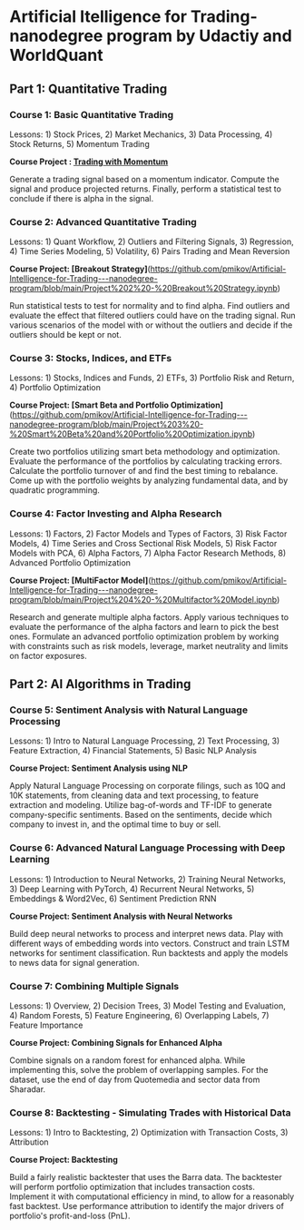 # Artificial Itelligence for Trading- nanodegree program by Udactiy and WorldQuant

## Part 1: Quantitative Trading 

### Course 1: Basic Quantitative Trading
Lessons: 1) Stock Prices, 2) Market Mechanics, 3) Data Processing, 4) Stock Returns, 5) Momentum Trading

**Course Project : [Trading with Momentum](https://github.com/pmikov/Artificial-Intelligence-for-Trading---nanodegree-program/blob/main/Project%201%20-%20Trading%20with%20Momentum.ipynb)**

Generate a trading signal based on a momentum indicator. Compute the signal and produce projected returns. Finally, perform a statistical test to conclude if there is alpha in the signal.

### Course 2: Advanced Quantitative Trading
Lessons: 1) Quant Workflow, 2) Outliers and Filtering Signals, 3) Regression, 4) Time Series Modeling, 5) Volatility, 6) Pairs Trading and Mean Reversion

**Course Project: [Breakout Strategy]**(https://github.com/pmikov/Artificial-Intelligence-for-Trading---nanodegree-program/blob/main/Project%202%20-%20Breakout%20Strategy.ipynb)

Run statistical tests to test for normality and to find alpha. Find outliers and evaluate the effect that filtered outliers could have on the trading signal. Run various scenarios of the model with or without the outliers and decide if the outliers should be kept or not.

### Course 3: Stocks, Indices, and ETFs
Lessons: 1) Stocks, Indices and Funds, 2) ETFs, 3) Portfolio Risk and Return, 4) Portfolio Optimization

**Course Project: [Smart Beta and Portfolio Optimization]**(https://github.com/pmikov/Artificial-Intelligence-for-Trading---nanodegree-program/blob/main/Project%203%20-%20Smart%20Beta%20and%20Portfolio%20Optimization.ipynb)

Create two portfolios utilizing smart beta methodology and optimization. Evaluate the performance of the portfolios by calculating tracking errors. Calculate the portfolio turnover of and find the best timing to rebalance. Come up with the portfolio weights by analyzing fundamental data, and by quadratic programming.

### Course 4: Factor Investing and Alpha Research
Lessons: 1) Factors, 2) Factor Models and Types of Factors, 3) Risk Factor Models, 4) Time Series and Cross Sectional Risk Models, 5) Risk Factor Models with PCA, 6) Alpha Factors, 7) Alpha Factor Research Methods, 8) Advanced Portfolio Optimization

**Course Project: [MultiFactor Model]**(https://github.com/pmikov/Artificial-Intelligence-for-Trading---nanodegree-program/blob/main/Project%204%20-%20Multifactor%20Model.ipynb)

Research and generate multiple alpha factors. Apply various techniques to evaluate the performance of the alpha factors and learn to pick the best ones. Formulate an advanced portfolio optimization problem by working with constraints such as risk models, leverage, market neutrality and limits on factor exposures.

## Part 2: AI Algorithms in Trading

### Course 5: Sentiment Analysis with Natural Language Processing
Lessons: 1) Intro to Natural Language Processing, 2) Text Processing, 3) Feature Extraction, 4) Financial Statements, 5) Basic NLP Analysis

**Course Project: Sentiment Analysis using NLP**

Apply Natural Language Processing on corporate filings, such as 10Q and 10K statements, from cleaning data and text processing, to feature extraction and modeling. Utilize bag-of-words and TF-IDF to generate company-specific sentiments. Based on the sentiments, decide which company to invest in, and the optimal time to buy or sell.

### Course 6: Advanced Natural Language Processing with Deep Learning
Lessons: 1) Introduction to Neural Networks, 2) Training Neural Networks, 3) Deep Learning with PyTorch, 4) Recurrent Neural Networks, 5) Embeddings & Word2Vec, 6) Sentiment Prediction RNN

**Course Project: Sentiment Analysis with Neural Networks**

Build deep neural networks to process and interpret news data. Play with different ways of embedding words into vectors. Construct and train LSTM networks for sentiment classification. Run backtests and apply the models to news data for signal generation.

### Course 7: Combining Multiple Signals
Lessons: 1) Overview, 2) Decision Trees, 3) Model Testing and Evaluation, 4) Random Forests, 5) Feature Engineering, 6) Overlapping Labels, 7) Feature Importance

**Course Project: Combining Signals for Enhanced Alpha**

Combine signals on a random forest for enhanced alpha. While implementing this, solve the problem of overlapping samples. For the dataset, use the end of day from Quotemedia and sector data from Sharadar.

### Course 8: Backtesting - Simulating Trades with Historical Data
Lessons: 1) Intro to Backtesting, 2) Optimization with Transaction Costs, 3) Attribution

**Course Project: Backtesting**

Build a fairly realistic backtester that uses the Barra data. The backtester will perform portfolio optimization that includes transaction costs. Implement it with computational efficiency in mind, to allow for a reasonably fast backtest. Use performance attribution to identify the major drivers of portfolio's profit-and-loss (PnL).
